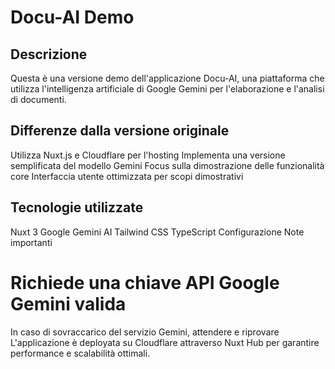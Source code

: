 # Docu-AI Demo

## Descrizione

Questa è una versione demo dell'applicazione Docu-AI, una piattaforma che utilizza l'intelligenza artificiale di Google Gemini per l'elaborazione e l'analisi di documenti.

## Differenze dalla versione originale

Utilizza Nuxt.js e Cloudflare per l'hosting
Implementa una versione semplificata del modello Gemini
Focus sulla dimostrazione delle funzionalità core
Interfaccia utente ottimizzata per scopi dimostrativi

## Tecnologie utilizzate

Nuxt 3
Google Gemini AI
Tailwind CSS
TypeScript
Configurazione
Note importanti

# Richiede una chiave API Google Gemini valida

In caso di sovraccarico del servizio Gemini, attendere e riprovare
L'applicazione è deployata su Cloudflare attraverso Nuxt Hub per garantire performance e scalabilità ottimali.
